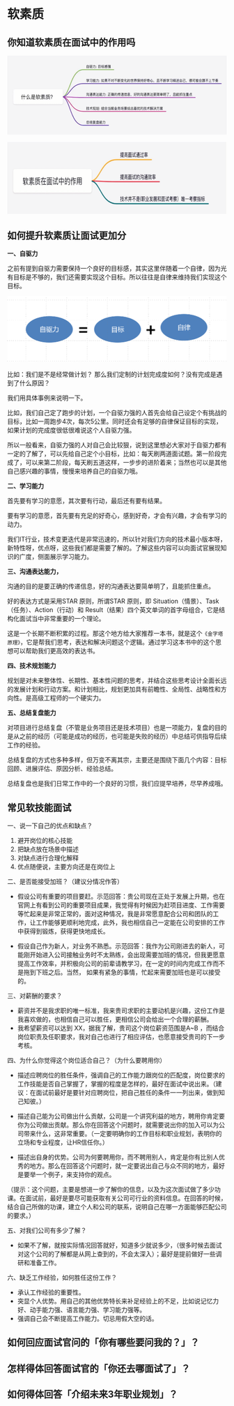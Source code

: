 # 软素质

## 你知道软素质在面试中的作用吗

![](./img/12-01.PNG)

![](./img/12-02.PNG)

## 如何提升软素质让面试更加分

**一、自驱力**

之前有提到自驱力需要保持一个良好的目标感，其实这里伴随着一个自律，因为光有目标是不够的，我们还需要实现这个目标。所以往往是自律来维持我们实现这个目标。

![](./img/12-03.png)

比如：我们是不是经常做计划？ 那么我们定制的计划完成度如何？没有完成是遇到了什么原因？

我们用具体事例来说明一下。

比如，我们自己定了跑步的计划，一个自驱力强的人首先会给自己设定个有挑战的目标，比如一周跑步4次，每次5公里。同时还会有足够的自律保证目标的实现，如果计划的完成度很低很难说这个人自驱力强。

所以一般看来，自驱力强的人对自己会比较狠，说到这里想必大家对于自驱力都有一定的了解了，可以先给自己定个小目标，比如：每天刷两道面试题。第一阶段完成了，可以来第二阶段，每天刷五道这样，一步步的进阶着来；当然也可以是其他自己感兴趣的事情，慢慢来培养自己的自驱力哦。

**二、学习能力**

首先要有学习的意愿，其次要有行动，最后还有要有结果。

要有学习的意愿，首先要有充足的好奇心，感到好奇，才会有兴趣，才会有学习的动力。

我们IT行业，技术变更迭代是非常迅速的，所以针对我们方向的技术最小版本呀，新特性呀，优点呀，这些我们都是需要了解的。了解这些内容可以向面试官展现知识的广度，侧面展示学习能力。

**三、沟通表达能力，**

沟通的目的是要正确的传递信息，好的沟通表达要简单明了，且能抓住重点。

好的表达方式是采用STAR 原则，所谓STAR 原则，即 Situation（情景）、Task（任务）、Action（行动）和 Result（结果）四个英文单词的首字母组合，它是结构化面试当中非常重要的一个理论。

这是一个长期不断积累的过程。那这个地方给大家推荐一本书，就是这个`《金字塔原理》`，它是帮我们思考，表达和解决问题这个逻辑。通过学习这本书中的这个思想可以帮助我们更高效的表达书。

**四、技术规划能力**

规划是对未来整体性、长期性、基本性问题的思考，并结合这些思考设计全面长远的发展计划和行动方案。和计划相比，规划更加具有前瞻性、全局性、战略性和方向性。是高级工程师的一个硬实力。


**五、总结复盘能力**

对项目进行总结复盘（不管是业务项目还是技术项目）也是一项能力，复盘的目的是从之前的经历（可能是成功的经历，也可能是失败的经历）中总结可供指导后续工作的经验。

总结复盘的方式也多种多样，但万变不离其宗，主要还是围绕下面几个内容：目标回顾、进展评估、原因分析、经验总结。

总结复盘也是我们日常工作中的一个良好的习惯，我们应提早培养，尽早养成哦。

## 常见软技能面试   

一、说一下自己的优点和缺点？

1. 避开岗位的核心技能
2. 把缺点放在场景中描述
3. 对缺点进行合理化解释
4. 优点随便说，主要方向还是在岗位上

二、是否能接受加班？（建议分情况作答）

- 假设公司有重要的项目要赶。示范回答：贵公司现在正处于发展上升期，也在官网上有看到公司的重要项目成果，我觉得有时候因为赶项目进度、工作需要等忙起来是非常正常的，面对这种情况，我是非常愿意配合公司和团队的工作，让工作能够更顺利地完成，此外，我也相信自己一定能在公司安排的工作中获得到锻炼，获得更快地成长。

- 假设自己作为新人，对业务不熟悉。示范回答：我作为公司刚进去的新人，可能刚开始进入公司接触业务时不太熟练，会出现需要加班的情况，但我更愿意提高工作效率，并积极向公司的前辈请教学习，在一定的时间内完成工作而不是拖到下班之后。当然， 如果有紧急的事情，忙起来需要加班也是可以接受的。

三、对薪酬的要求？

- 薪资并不是我求职的唯一标准，我来贵司求职的主要动机是兴趣，这份工作是我喜欢做的，也相信自己可以胜任，更相信公司会给出一个合理的薪酬。
- 我希望薪资可以达到 XX，据我了解，贵司这个岗位薪资范围是A~B ，而结合岗位职责及任职要求，我对自己也进行了相应评估，也愿意接受贵司的下一步考核。

四、为什么你觉得这个岗位适合自己？（为什么要聘用你）

- 描述应聘岗位的胜任条件，强调自己的工作能力跟岗位的匹配度，岗位要求的工作技能是否自己掌握了，掌握的程度是怎样的，最好在面试中说出来。（建议：在面试前最好是要针对应聘岗位，把自己胜任的条件一一列出来，做到知己知彼。）

- 描述自己能为公司做出什么贡献，公司是一个讲究利益的地方，聘用你肯定要你为公司做出贡献。那么你在回答这个问题时，就需要说出你的加入可以为公司带来什么，这非常重要。（一定要明确你的工作目标和职业规划，表明你的立场和专业程度，让HR信任你。）

- 描述出自身的优势。公司为何要聘用你，而不聘用别人，肯定是你有比别人优秀的地方。那么在回答这个问题时，就一定要说出自己与众不同的地方，最好是要举一个例子，来支持你的观点。

（提示：这个问题，主要是想进一步了解你的信息，以及为这次面试做了多少功课。在面试前，最好是要尽可能获取有关公司可行业的资料信息。在回答的时候，结合自己所做的功课，建立个人和公司的联系，说明自己在哪一方面能够匹配公司的要求。）

五、对我们公司有多少了解？

- 如果不了解，就按实际情况回答就好，知道多少就说多少，（很多时候去面试对这个公司的了解都是从网上查到的，不会太深入）；最好是提前做好一些调研和准备工作。

六、缺乏工作经验，如何胜任这份工作？

- 承认工作经验的重要性。
- 突显个人优势。用自己的其他优势特长来补足经验上的不足，比如说记忆力好、动手能力强、语言能力强、学习能力强等。
- 强调自己会不断提高工作能力。切忌用假大空的话。

## 如何回应面试官问的「你有哪些要问我的？」？


## 怎样得体回答面试官的「你还去哪面试了」？


## 如何得体回答「介绍未来3年职业规划」？




